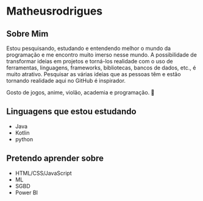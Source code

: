 # Matheusrodrigues
## Sobre Mim

Estou pesquisando, estudando e entendendo melhor o mundo da programação e me encontro muito imerso nesse mundo. A possibilidade de transformar ideias em projetos e torná-los realidade com o uso de ferramentas, linguagens, frameworks, bibliotecas, bancos de dados, etc., é muito atrativo. Pesquisar as várias ideias que as pessoas têm e estão tornando realidade aqui no GitHub é inspirador.

Gosto de jogos, anime, violão, academia e programação. 💌

## Linguagens que estou estudando
- Java
- Kotlin
- python
## Pretendo aprender sobre

- HTML/CSS/JavaScript
- ML
- SGBD
- Power BI
